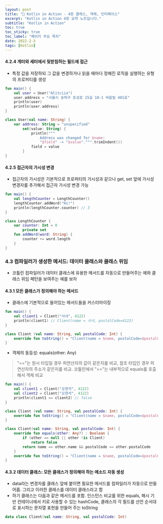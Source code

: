 ```yaml
---
layout: post
title: "📅 Kotlin in Action - 4장 클래스, 객체, 인터페이스"
excerpt: "Kotlin in Action 4장 요약 노트입니다."
subtitle: "Kotlin in Action"
toc: true
toc_sticky: true
toc_label: "페이지 주요 목차"
date: 2022-2-3
tags: [Kotlin]
---
```


#### 4.2.4 게터와 세터에서 뒷받침하는 필드에 접근 

- 특정 값을 저장하되 그 값을 변경하거나 읽을 때마다 정해진 로직을 실행하는 유형의 프로퍼티를 생성

```kotlin
fun main() {
    val user = User("Alitciia")
    user.address = "서울시 송파구 토성로 15길 10-1 바움빌 401호" 
    println(user) 
    println(user.address)
}

class User(val name: String) {
    var address: String = "unspecified"
    	set(value: String) {
            println("""
            	Address was changed for $name:
   				"$field" -> "$value".""".trimIndent())
            field = value
        }
}
```

#### 4.2.5 접근자의 가시성 변경

- 접근자의 가시성은 기본적으로 프로퍼티의 가시성과 같으나 get, set 앞에 가시성 변경자를 추가해서 접근자 가시성 변경 가능

```kotlin
fun main() {
	val lengthCounter = LengthCounter()
	lengthCounter.addWord("Hi!")
	println(lengthCounter.counter) // 3
}

class LengthCounter {
	var counter: Int = 0
		private set
	fun addWord(word: String) {
		counter += word.length
	}
}
```

### 4.3 컴파일러가 생성한 메서드: 데이터 클래스와 클래스 위임

- 코틀린 컴파일러가 데이터 클래스에 유용한 메서드를 자동으로 만들어주는 예와 클래스 위임 패턴을 보여주는 예를 보자

#### 4.3.1 모든 클래스가 정의해야 하는 메서드 

- 클래스에 기본적으로 들어있는 메서드들을 커스터마이징 

```kotlin
fun main() {
	val client1 = Client("사샤", 4122)
    println(client1) // Client(name = 사샤, postalCode=4122)
}

class Client (val name: String, val postalCode: Int) {
	override fun toString() = "Client(name = $name, postalCode=$postalCode)"   
}
```

- 객체의 동등성: equals(other: Any)
> 
> "=="는 원시 타입일 경우 피연산자의 값이 같은지를 비교, 참조 타입인 경우 피연산자의 주소가 같은지를 비교. 코틀린에서 
> "=="는 내부적으로 equals를 호출해서 객체 비교

```kotlin
fun main() {
	val client1 = Client("오현석", 4122)
    val client2 = Client("오현석", 4122)
    println(client1 == client2) // false
}

class Client (val name: String, val postalCode: Int) {
	override fun toString() = "Client(name = $name, postalCode=$postalCode)"   
}
```

```kotlin
class Client(val name: String, val postalCode: Int) {
	override fun equals(other: Any?) : Boolean {
		if (other == null || other !is Client)
			return false
		return name == other.name && postalCode == other.postalCode
	}
	override fun toString() = "Client(name = $name, postalCode=$postalCode)"
}
```

#### 4.3.2 데이터 클래스: 모든 클래스가 정의해야 하는 메소드 자동 생성 

- data라는 변경자를 클래스 앞에 붙이면 필요한 메서드를 컴파일러가 자동으로 만들어줌. 그리고 이러한 클래스를 데이터 클래스라고 함
- 하기 클래스는 다음과 같은 메서드를 포함. 인스턴스 비교를 위한 equals, 해시 기반 컨테이너에서 키로 사용할 수 있는 hashCode, 클래스의 각 필드를
선언 순서대로 표시하는 문자열 표현을 만들어 주는 toString 

```kotlin
data class Client(val name: String, val postalCode: Int) 
```

